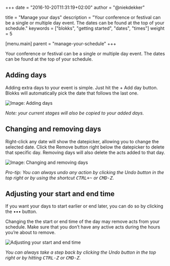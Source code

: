 +++
date            = "2016-10-20T11:31:19+02:00"
author          = "@niekdekker"

title           = "Manage your days"
description     = "Your conference or festival can be a single or multiple day event. The dates can be found at the top of your schedule."
keywords        = ["blokks", "getting started", "dates", "times"]
weight          = 5

[menu.main]
parent          = "manage-your-schedule"
+++

Your conference or festival can be a single or multiple day event. The dates can be found at the top of your schedule.

## Adding days
Adding extra days to your event is simple. Just hit the <span class='ui'>+ Add day</span> button. Blokks will automatically pick the date that follows the last one.

![Image: Adding days](https://blokks.co/docs/images/adding-days.gif)

*Note: your current stages will also be copied to your added days.*

## Changing and removing days
<span class='action'>Right-click</span> any date will show the datepicker, allowing you to change the selected date. <span class='action'>Click the <span class='ui'>Remove</span> button</span> right below the datepicker to delete that specific day. Removing days will also delete the acts added to that day.

![Image: Changing and removing days](https://blokks.co/docs/images/datepicker.gif)

*Pro-tip: You can always undo any action by <span class='action'>clicking the <span class='ui'>Undo</span> button</span> in the top right or by using the shortcut <kbd><span class='ui'>CTRL+~</span></kbd> or <kbd><span class='ui'>CMD-Z</span></kbd>.*

## Adjusting your start and end time
If you want your days to start earlier or end later, you can do so by <span class='action'>clicking the <span class='ui'>•••</span> button</span>.

Changing the the start or end time of the day may remove acts from your schedule. Make sure that you don’t have any active acts during the hours you’re about to remove.

![Adjusting your start and end time](https://blokks.co/docs/images/manage-times.gif)

*You can always take a step back by <span class='action'>clicking the <span class='ui'>Undo</span> button</span> in the top right or by <span class='action'>hitting <kbd><span class='ui'>CTRL-Z</span></kbd> or <kbd><span class='ui'>CMD-Z</span></kbd></span>.*